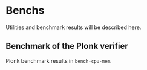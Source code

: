 # Benchs

Utilities and benchmark results will be described here.

## Benchmark of the Plonk verifier

Plonk benchmark results in `bench-cpu-mem`.

